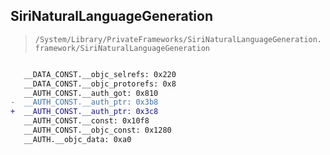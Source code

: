 ## SiriNaturalLanguageGeneration

> `/System/Library/PrivateFrameworks/SiriNaturalLanguageGeneration.framework/SiriNaturalLanguageGeneration`

```diff

   __DATA_CONST.__objc_selrefs: 0x220
   __DATA_CONST.__objc_protorefs: 0x8
   __AUTH_CONST.__auth_got: 0x810
-  __AUTH_CONST.__auth_ptr: 0x3b8
+  __AUTH_CONST.__auth_ptr: 0x3c8
   __AUTH_CONST.__const: 0x10f8
   __AUTH_CONST.__objc_const: 0x1280
   __AUTH.__objc_data: 0xa0

```
